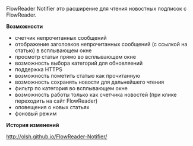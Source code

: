 FlowReader Notifier это расширение для чтения новостных подписок с FlowReader.

**Возможности**

- счетчик непрочитанных сообщений
- отображение заголовков непрочитанных сообщений (с ссылкой на статью) в всплывающем окне
- просмотр статьи прямо во всплывающем окне
- возможность выбора категорий для обновляений
- поддержка HTTPS
- возможность пометить статью как прочитанную
- возможность сохранять новости для дальнейшего чтения
- фильтр по категория во всплывающем окне
- возможность работы только как счетчика новостей (при клике переходить на сайт FlowReader)
- оповещения о новых статьях
- фоновый режим

**История изменений**

http://olsh.github.io/FlowReader-Notifier/